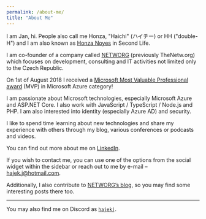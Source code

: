 ```yaml
---
permalink: /about-me/
title: "About Me"
---
```


I am Jan, hi. People also call me Honza, "Haichi" (ハイチー) or HH ("double-H") and I am also known as [Honza Noyes](https://my.secondlife.com/honza.noyes) in Second Life.

I am co-founder of a company called [NETWORG](https://thenetw.org) (previously TheNetw.org) which focuses on development, consulting and IT activities not limited only to the Czech Republic.

On 1st of August 2018 I received a [Microsoft Most Valuable Professional award](https://mvp.microsoft.com/en-US/mvp/profile/962f4ea2-aa90-e811-813c-3863bb2bca60) (MVP) in Microsoft Azure category!

I am passionate about Microsoft technologies, especially Microsoft Azure and ASP.NET Core. I also work with JavaScript / TypeScript / Node.js and PHP. I am also interested into identity (especially Azure AD) and security.

I like to spend time learning about new technologies and share my experience with others through my blog, various conferences or podcasts and videos.

You can find out more about me on [LinkedIn](https://www.linkedin.com/in/jahaj/).

If you wish to contact me, you can use one of the options from the social widget within the sidebar or reach out to me by e-mail – [hajek.j@hotmail.com](mailto:hajek.j@hotmail.com).

Additionally, I also contribute to [NETWORG’s blog](https://blog.thenetw.org), so you may find some interesting posts there too.

---

You may also find me on Discord as [`hajekj`](https://discord.com/users/174467472974544896).
